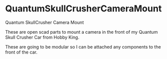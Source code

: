# QuantumSkullCrusherCameraMount
Quantum SkullCrusher Camera Mount

These are open scad parts to mount a camera in the front of my Quantum Skull Crusher Car from Hobby King.

These are going to be modular so I can be attached any components to the front of the car. 
